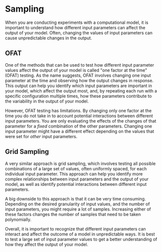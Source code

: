# Sampling

When you are conducting experiments with a computational model, it is important to understand how different input parameters can affect the output of your model. Often, changing the values of input parameters can cause unpredictable changes in the output.

## OFAT

One of the methods that can be used to test how different input parameter values affect the output of your model is called "one factor at the time" (OFAT) testing. As the name suggests, OFAT involves changing one input parameter at the time and observing how the output changes in response. This output can help you identify which input parameters are important in your model, which affect the output most, and, by repeating each run with a specific configuration multiple times, how these parameters contribute to the variability in the output of your model.

However, OFAT testing has limitations. By changing only one factor at the time you do not take in to account potential interactions between different input parameters. You are only evaluating the effects of the changes of that parameter for a *fixed* combination of the other parameters. Changing one input parameter might have a different effect depending on the values that were set for *other* input parameters.

## Grid Sampling

A very similar approach is grid sampling, which involves testing all possible combinations of a large set of values, often uniformly spaced, for each individual input parameter. This approach can help you identify more complex relationships between input parameters and the output of your model, as well as identify potential interactions between different input parameters.

A big downside to this approach is that it can be very time consuming. Depending on the desired granularity of input values, and the number of input parameters, you might require a lot of samples. Increasing either of these factors changes the number of samples that need to be taken polynomially.

Overall, it is important to recognize that different input parameters can interact and affect the outcome of a model in unpredictable ways. It is best to test a large set of input parameter values to get a better understanding of how they affect the output of your model.

